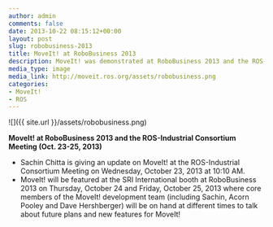 ```yaml
---
author: admin
comments: false
date: 2013-10-22 08:15:12+00:00
layout: post
slug: robobusiness-2013
title: MoveIt! at RoboBusiness 2013
description: MoveIt! was demonstrated at RoboBusiness 2013 and the ROS-Industrial Consortium Meeting.
media_type: image
media_link: http://moveit.ros.org/assets/robobusiness.png
categories:
- MoveIt!
- ROS
---
```

![]({{ site.url }}/assets/robobusiness.png)

**MoveIt! at RoboBusiness 2013 and the ROS-Industrial Consortium Meeting (Oct. 23-25, 2013)**

* Sachin Chitta is giving an update on MoveIt! at the ROS-Industrial Consortium Meeting on Wednesday, October 23, 2013 at 10:10 AM.
* MoveIt! will be featured at the SRI International booth at RoboBusiness 2013 on Thursday, October 24 and Friday, October 25, 2013 where core members of the MoveIt! development team (including Sachin, Acorn Pooley and Dave Hershberger) will be on hand at different times to talk about future plans and new features for MoveIt! 
